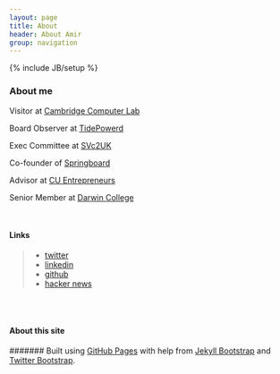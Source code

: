 ```yaml
---
layout: page
title: About
header: About Amir
group: navigation
---
```

{% include JB/setup %}

### About me

Visitor at [Cambridge Computer Lab][]

Board Observer at [TidePowerd][]

Exec Committee at [SVc2UK][]

Co-founder of [Springboard][]

Advisor at [CU Entrepreneurs][]

Senior Member at [Darwin College][]

[Cambridge Computer Lab]: http://www.cl.cam.ac.uk
[CU Entrepreneurs]: http://www.cue.org.uk
[Darwin College]: http://www.darwin.cam.ac.uk
[Springboard]: http://springboard.com
[SVc2UK]: http://svc2uk.com
[TidePowerd]: http://www.tidepowerd.com

<br />

#### Links

> - [twitter][]
> - [linkedin][]
> - [github][]
> - [hacker news][]

[twitter]: http://twitter.com/amirmc
[linkedin]: http://www.linkedin.com/in/amirchaudhry
[github]: https://github.com/amirmc/
[hacker news]: http://news.ycombinator.com/threads?id=amirmc

<br />

<br />

#### About this site

####### Built using [GitHub Pages][] with help from [Jekyll Bootstrap][] and [Twitter Bootstrap][].


[GitHub Pages]: http://pages.github.com/
[Jekyll Bootstrap]: http://jekyllbootstrap.com/
[Twitter Bootstrap]: http://twitter.github.com/bootstrap/